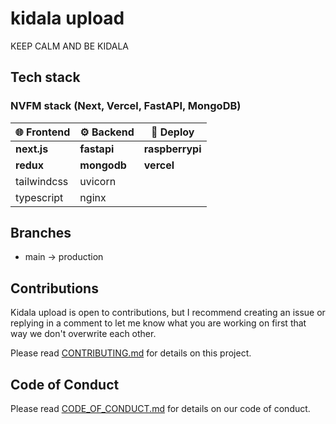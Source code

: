 # kidala upload

KEEP CALM AND BE KIDALA

## Tech stack

### **NVFM** stack (Next, Vercel, FastAPI, MongoDB)

🌐 Frontend |  ⚙ Backend | 🚚 Deploy
----------- | ----------- | -------------
**next.js** | **fastapi** | **raspberrypi**
**redux**   | **mongodb** | **vercel**
tailwindcss | uvicorn     | 
typescript  | nginx       | 

## Branches

-   main -> production

## Contributions

Kidala upload is open to contributions, but I recommend creating an issue or replying in a comment to let me know what you are working on first that way we don't overwrite each other.

Please read [CONTRIBUTING.md](https://github.com/RobzLegz/kidala-upload/blob/main/CONTRIBUTING.md) for details on this project.

## Code of Conduct

Please read [CODE_OF_CONDUCT.md](https://github.com/RobzLegz/kidala-upload/blob/main/CODE_OF_CONDUCT.md) for details on our code of conduct.

